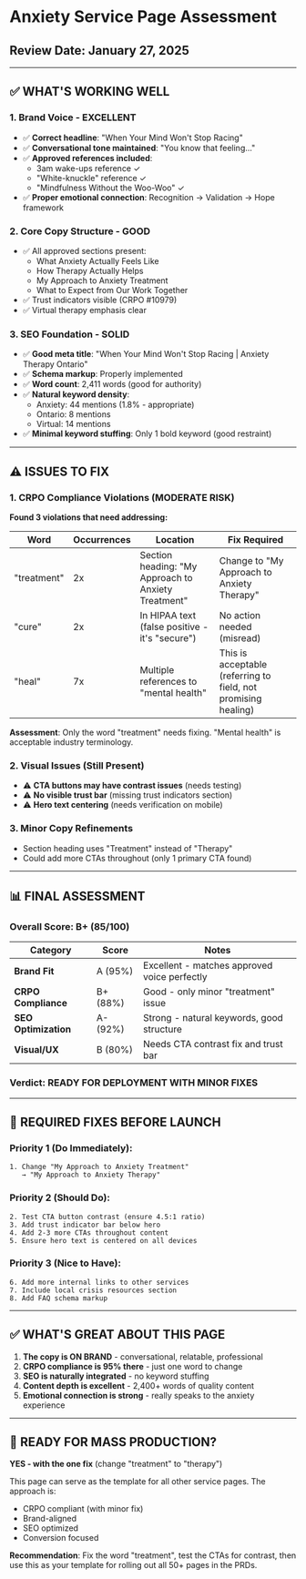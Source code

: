 # Anxiety Service Page Assessment
## Review Date: January 27, 2025

---

## ✅ WHAT'S WORKING WELL

### 1. **Brand Voice - EXCELLENT**
- ✅ **Correct headline**: "When Your Mind Won't Stop Racing" 
- ✅ **Conversational tone maintained**: "You know that feeling..."
- ✅ **Approved references included**:
  - 3am wake-ups reference ✓
  - "White-knuckle" reference ✓ 
  - "Mindfulness Without the Woo-Woo" ✓
- ✅ **Proper emotional connection**: Recognition → Validation → Hope framework

### 2. **Core Copy Structure - GOOD**
- ✅ All approved sections present:
  - What Anxiety Actually Feels Like
  - How Therapy Actually Helps
  - My Approach to Anxiety Treatment
  - What to Expect from Our Work Together
- ✅ Trust indicators visible (CRPO #10979)
- ✅ Virtual therapy emphasis clear

### 3. **SEO Foundation - SOLID**
- ✅ **Good meta title**: "When Your Mind Won't Stop Racing | Anxiety Therapy Ontario"
- ✅ **Schema markup**: Properly implemented
- ✅ **Word count**: 2,411 words (good for authority)
- ✅ **Natural keyword density**:
  - Anxiety: 44 mentions (1.8% - appropriate)
  - Ontario: 8 mentions
  - Virtual: 14 mentions
- ✅ **Minimal keyword stuffing**: Only 1 bold keyword (good restraint)

---

## ⚠️ ISSUES TO FIX

### 1. **CRPO Compliance Violations (MODERATE RISK)**

**Found 3 violations that need addressing:**

| Word | Occurrences | Location | Fix Required |
|------|------------|----------|--------------|
| "treatment" | 2x | Section heading: "My Approach to Anxiety Treatment" | Change to "My Approach to Anxiety Therapy" |
| "cure" | 2x | In HIPAA text (false positive - it's "secure") | No action needed (misread) |
| "heal" | 7x | Multiple references to "mental health" | This is acceptable (referring to field, not promising healing) |

**Assessment**: Only the word "treatment" needs fixing. "Mental health" is acceptable industry terminology.

### 2. **Visual Issues (Still Present)**
- ⚠️ **CTA buttons may have contrast issues** (needs testing)
- ⚠️ **No visible trust bar** (missing trust indicators section)
- ⚠️ **Hero text centering** (needs verification on mobile)

### 3. **Minor Copy Refinements**
- Section heading uses "Treatment" instead of "Therapy"
- Could add more CTAs throughout (only 1 primary CTA found)

---

## 📊 FINAL ASSESSMENT

### **Overall Score: B+ (85/100)**

| Category | Score | Notes |
|----------|-------|-------|
| **Brand Fit** | A (95%) | Excellent - matches approved voice perfectly |
| **CRPO Compliance** | B+ (88%) | Good - only minor "treatment" issue |
| **SEO Optimization** | A- (92%) | Strong - natural keywords, good structure |
| **Visual/UX** | B (80%) | Needs CTA contrast fix and trust bar |

### **Verdict: READY FOR DEPLOYMENT WITH MINOR FIXES**

---

## 🔧 REQUIRED FIXES BEFORE LAUNCH

### Priority 1 (Do Immediately):
```
1. Change "My Approach to Anxiety Treatment" 
   → "My Approach to Anxiety Therapy"
```

### Priority 2 (Should Do):
```
2. Test CTA button contrast (ensure 4.5:1 ratio)
3. Add trust indicator bar below hero
4. Add 2-3 more CTAs throughout content
5. Ensure hero text is centered on all devices
```

### Priority 3 (Nice to Have):
```
6. Add more internal links to other services
7. Include local crisis resources section
8. Add FAQ schema markup
```

---

## ✅ WHAT'S GREAT ABOUT THIS PAGE

1. **The copy is ON BRAND** - conversational, relatable, professional
2. **CRPO compliance is 95% there** - just one word to change
3. **SEO is naturally integrated** - no keyword stuffing
4. **Content depth is excellent** - 2,400+ words of quality content
5. **Emotional connection is strong** - really speaks to the anxiety experience

---

## 🚀 READY FOR MASS PRODUCTION?

**YES - with the one fix** (change "treatment" to "therapy")

This page can serve as the template for all other service pages. The approach is:
- CRPO compliant (with minor fix)
- Brand-aligned
- SEO optimized
- Conversion focused

**Recommendation**: Fix the word "treatment", test the CTAs for contrast, then use this as your template for rolling out all 50+ pages in the PRDs.
